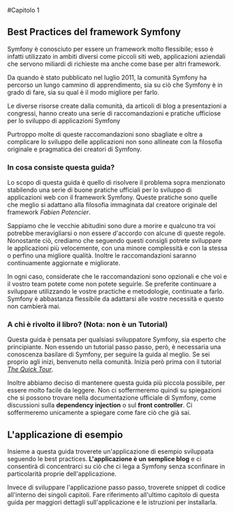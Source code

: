 #Capitolo 1
## Best Practices del framework Symfony

Symfony è conosciuto per essere un framework molto flessibile; esso è infatti utilizzato in ambiti diversi come piccoli siti web, applicazioni aziendali che servono miliardi di richieste ma anche come base per altri framework. 

Da quando è stato pubblicato nel luglio 2011, la comunità Symfony ha percorso un lungo cammino di apprendimento, sia su ciò che Symfony è in grado di fare, sia su qual è il modo migliore per farlo.


Le diverse risorse create dalla comunità, da articoli di blog a presentazioni a congressi, hanno creato una serie di raccomandazioni e pratiche ufficiose per lo sviluppo di applicazioni Symfony

Purtroppo molte di queste raccomandazioni sono sbagliate e oltre a complicare lo sviluppo delle applicazioni non sono allineate con la filosofia originale e pragmatica dei creatori di Symfony. 

### In cosa consiste questa guida?

Lo scopo di questa guida è quello di risolvere il problema sopra menzionato stabilendo una serie di buone pratiche ufficiali per lo sviluppo di applicazioni web con il framework Symfony. Queste pratiche sono quelle che meglio si adattano alla filosofia immaginata dal creatore originale del framework *Fabien Potencier*.  

Sappiamo che le vecchie abitudini sono dure a morire e qualcuno tra voi potrebbe meravigliarsi o non essere d'accordo con alcune di queste regole. Nonostante ciò, crediamo che seguendo questi consigli potrete sviluppare le applicazioni più velocemente, con una minore complessità e con la stessa o perfino una migliore qualità. Inoltre le raccomandazioni saranno continuamente aggiornate e migliorate.


In ogni caso, considerate che le raccomandazioni sono opzionali e che voi e il vostro team potete come non potete seguirle. Se preferite continuare a sviluppare utilizzando le vostre practiche e metodologie, continuate a farlo. Symfony è abbastanza flessibile da adattarsi alle vostre necessità e questo non cambierà mai.


### A chi è rivolto il libro? (Nota: non è un Tutorial)
Questa guida è pensata per qualsiasi sviluppatore Symfony, sia esperto che principiante. Non essendo un tutorial passo passo, però, è necessaria una conoscenza basilare di Symfony, per seguire la guida al meglio. Se sei proprio agli inizi, benvenuto nella comunità. Inizia però prima con il tutorial [*The Quick Tour*](http://symfony.com/doc/current/quick_tour/the_big_picture.html). 

Inoltre abbiamo deciso di mantenere questa guida più piccola possibile, per essere molto facile da leggere. Non ci soffermeremo quindi su spiegazioni che si possono trovare nella documentazione ufficiale di Symfony, come discussioni sulla **dependency injection** o sul **front controller**. Ci soffermeremo unicamente a spiegare come fare ciò che già sai.

## L'applicazione di esempio
Insieme a questa guida troverete un'applicazione di esempio sviluppata seguendo le best practices. **L'applicazione è un semplice blog** e ci consentirà di concentrarci su ciò che ci lega a Symfony senza sconfinare in particolarità proprie dell'applicazione.

Invece di sviluppare l'applicazione passo passo, troverete snippet di codice all'interno dei singoli capitoli. Fare riferimento all'ultimo capitolo di questa guida per maggiori dettagli sull'applicazione e le istruzioni per installarla.


















